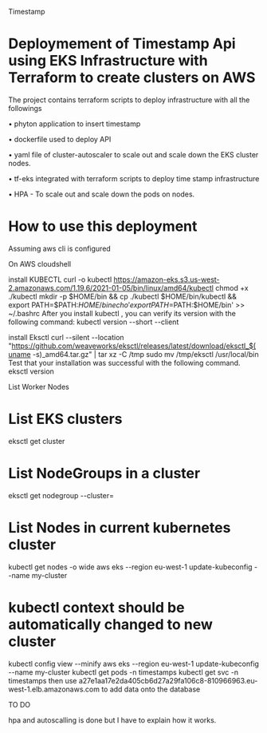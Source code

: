 Timestamp
# Deploymement of Timestamp Api using EKS Infrastructure with Terraform to create clusters on AWS

The project contains terraform scripts to deploy infrastructure with all the followings 

• phyton application to insert timestamp 

• dockerfile used to deploy API 

• yaml file of cluster-autoscaler to scale out and scale down the EKS cluster nodes.

• tf-eks integrated with terraform scripts to deploy time stamp infrastructure 

• HPA - To scale out and scale down the pods on nodes.

# How to use this deployment

Assuming aws cli is configured

On AWS cloudshell

install KUBECTL 
curl -o kubectl 
https://amazon-eks.s3.us-west-2.amazonaws.com/1.19.6/2021-01-05/bin/linux/amd64/kubectl
chmod +x ./kubectl 
mkdir -p $HOME/bin && cp ./kubectl $HOME/bin/kubectl && export PATH=$PATH:$HOME/bin echo 'export PATH=$PATH:$HOME/bin' >> ~/.bashrc 
After you install kubectl , you can verify its version with the following command: kubectl version --short --client 

install Eksctl
curl --silent --location 
"https://github.com/weaveworks/eksctl/releases/latest/download/eksctl_$(uname -s)_amd64.tar.gz" | tar xz -C /tmp 
sudo mv /tmp/eksctl /usr/local/bin 
Test that your installation was successful with the following command. eksctl version 

List Worker Nodes 
# List EKS clusters 
eksctl get cluster 
# List NodeGroups in a cluster 
eksctl get nodegroup --cluster=<clusterName> 
# List Nodes in current kubernetes cluster 
kubectl get nodes -o wide 
  aws eks --region eu-west-1 update-kubeconfig --name my-cluster

# kubectl context should be automatically changed to new cluster 
kubectl config view --minify
aws eks --region eu-west-1 update-kubeconfig --name my-cluster
kubectl get pods -n timestamps
kubectl get svc -n timestamps
then use a27e1aa17e2da405cb6d27a29fa106c8-810966963.eu-west-1.elb.amazonaws.com  to add data onto the database

TO DO

hpa and autoscalling is done but I have to explain how it works.



  
  
